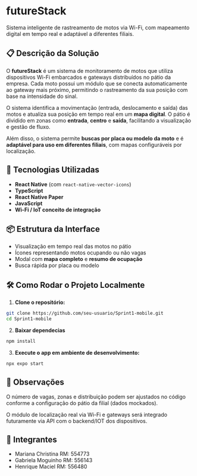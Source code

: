 # futureStack 

Sistema inteligente de rastreamento de motos via Wi-Fi, com mapeamento digital em tempo real e adaptável a diferentes filiais.

## 📋 Descrição da Solução

O **futureStack** é um sistema de monitoramento de motos que utiliza dispositivos Wi-Fi embarcados e gateways distribuídos no pátio da empresa. Cada moto possui um módulo que se conecta automaticamente ao gateway mais próximo, permitindo o rastreamento da sua posição com base na intensidade do sinal.

O sistema identifica a movimentação (entrada, deslocamento e saída) das motos e atualiza sua posição em tempo real em um **mapa digital**. O pátio é dividido em zonas como **entrada**, **centro** e **saída**, facilitando a visualização e gestão de fluxo.

Além disso, o sistema permite **buscas por placa ou modelo da moto** e é **adaptável para uso em diferentes filiais**, com mapas configuráveis por localização.

## 🚀 Tecnologias Utilizadas

- **React Native** (com `react-native-vector-icons`)
- **TypeScript**
- **React Native Paper**
- **JavaScript**
- **Wi-Fi / IoT conceito de integração**

## 📦 Estrutura da Interface

- Visualização em tempo real das motos no pátio
- Ícones representando motos ocupando ou não vagas
- Modal com **mapa completo** e **resumo de ocupação**
- Busca rápida por placa ou modelo

## 🛠️ Como Rodar o Projeto Localmente

1. **Clone o repositório:**

```bash
git clone https://github.com/seu-usuario/Sprint1-mobile.git
cd Sprint1-mobile
```

2. **Baixar dependecias**

```bash
npm install
```

3. **Execute o app em ambiente de desenvolvimento:**

```bash
npx expo start
```

## 📌 Observações

O número de vagas, zonas e distribuição podem ser ajustados no código conforme a configuração do pátio da filial (dados mockados).

O módulo de localização real via Wi-Fi e gateways será integrado futuramente via API com o backend/IOT dos dispositivos.

## 👥 Integrantes

- Mariana Christina RM: 554773
- Gabriela Moguinho RM: 556143
- Henrique Maciel RM: 556480

